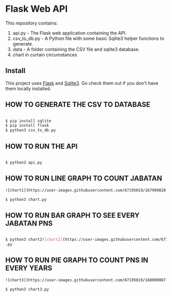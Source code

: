 # Flask Web API

This repository contains:
1. api.py - The Flask web application containing the API.
2. csv_to_db.py - A Python file with some basic Sqlite3 helper functions to generate.
3. data - A folder containing the CSV file and sqlite3 database.
3. chart in curtain circumstances

## Install

This project uses [Flask](https://pypi.org/project/Flask/) and [Sqlite3](https://pypi.org/project/pysqlite/). Go check them out if you don't have them locally installed.
## HOW TO GENERATE THE CSV TO DATABASE
```sh

$ pip install sqlite
$ pip install flask
$ python3 csv_to_db.py
```

## HOW TO RUN THE API 
```sh

$ python3 api.py
```

## HOW TO RUN LINE GRAPH TO COUNT JABATAN 
```sh
![chart1](https://user-images.githubusercontent.com/67195019/167999828-bdd38df9-f8d3-4f6d-9209-37e9ebb2fa24.jpg)

$ python3 chart.py
```


## HOW TO RUN BAR GRAPH TO SEE EVERY JABATAN PNS
```sh

$ python3 chart2![chart2](https://user-images.githubusercontent.com/67195019/168000057-0ab27edd-04c3-4a99-be87-dca8984c427b.jpg)
.py
```

## HOW TO RUN PIE GRAPH TO COUNT PNS IN EVERY YEARS
```sh
![chart3](https://user-images.githubusercontent.com/67195019/168000087-9438441c-b556-435e-85ef-d2e7b5988ac7.jpg)

$ python3 chart3.py
```
